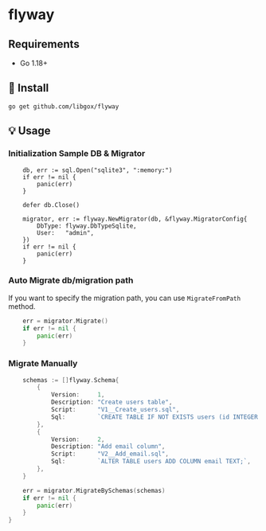 # flyway

## Requirements

- Go 1.18+

## 🚀 Install

```
go get github.com/libgox/flyway
```

## 💡 Usage

### Initialization Sample DB & Migrator

```
	db, err := sql.Open("sqlite3", ":memory:")
	if err != nil {
		panic(err)
	}

	defer db.Close()

	migrator, err := flyway.NewMigrator(db, &flyway.MigratorConfig{
		DbType: flyway.DbTypeSqlite,
		User:   "admin",
	})
	if err != nil {
		panic(err)
	}
```

### Auto Migrate db/migration path

If you want to specify the migration path, you can use `MigrateFromPath` method.

```go
	err = migrator.Migrate()
	if err != nil {
		panic(err)
	}
```

### Migrate Manually

```go
	schemas := []flyway.Schema{
		{
			Version:     1,
			Description: "Create users table",
			Script:      "V1__Create_users.sql",
			Sql:         `CREATE TABLE IF NOT EXISTS users (id INTEGER PRIMARY KEY AUTOINCREMENT, name TEXT);`,
		},
		{
			Version:     2,
			Description: "Add email column",
			Script:      "V2__Add_email.sql",
			Sql:         `ALTER TABLE users ADD COLUMN email TEXT;`,
		},
	}

	err = migrator.MigrateBySchemas(schemas)
	if err != nil {
		panic(err)
	}
}
```
